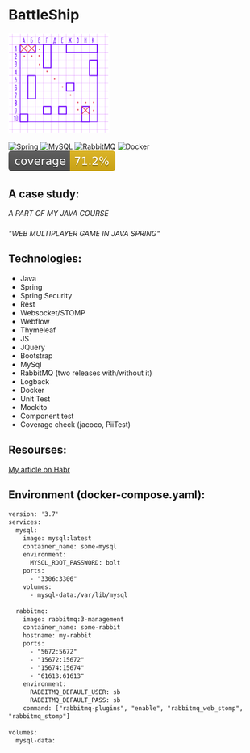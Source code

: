 # BattleShip

<img src="./fight.png" width=200/>


![Spring](https://img.shields.io/badge/spring-%236DB33F.svg?style=for-the-badge&logo=spring&logoColor=white)
![MySQL](https://img.shields.io/badge/mysql-4479A1.svg?style=for-the-badge&logo=mysql&logoColor=white)
![RabbitMQ](https://img.shields.io/badge/Rabbitmq-FF6600?style=for-the-badge&logo=rabbitmq&logoColor=white)
![Docker](https://img.shields.io/badge/docker-%230db7ed.svg?style=for-the-badge&logo=docker&logoColor=white)
</br>
![Coverage](.github/badges/jacoco.svg)


## A case study: 
*A PART OF MY JAVA COURSE*
### 
*"WEB MULTIPLAYER GAME IN JAVA SPRING"*


## Technologies: 

- Java
- Spring 
- Spring Security
- Rest
- Websocket/STOMP
- Webflow
- Thymeleaf
- JS
- JQuery
- Bootstrap
- MySql
- RabbitMQ (two releases with/without it)
- Logback
- Docker
- Unit Test
- Mockito
- Component test
- Coverage check (jacoco, PiiTest)



## Resourses:

[My article on Habr](https://habr.com/ru/post/346296)

## Environment (docker-compose.yaml):
```
version: '3.7'
services:
  mysql:
    image: mysql:latest
    container_name: some-mysql
    environment:
      MYSQL_ROOT_PASSWORD: bolt
    ports:
      - "3306:3306"
    volumes:
      - mysql-data:/var/lib/mysql

  rabbitmq:
    image: rabbitmq:3-management
    container_name: some-rabbit
    hostname: my-rabbit
    ports:
      - "5672:5672"
      - "15672:15672"
      - "15674:15674"
      - "61613:61613"
    environment:
      RABBITMQ_DEFAULT_USER: sb
      RABBITMQ_DEFAULT_PASS: sb
    command: ["rabbitmq-plugins", "enable", "rabbitmq_web_stomp", "rabbitmq_stomp"]

volumes:
  mysql-data:
```

